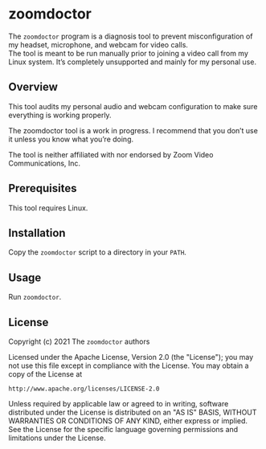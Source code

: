 # zoomdoctor

The `zoomdoctor` program is a diagnosis tool to prevent misconfiguration of my headset, microphone, and webcam for video calls.  
The tool is meant to be run manually prior to joining a video call from my Linux system. It’s completely unsupported and mainly for my personal use.

## Overview

This tool audits my personal audio and webcam configuration to make sure everything is working properly.

The zoomdoctor tool is a work in progress. I recommend that you don’t use it unless you know what you’re doing.

The tool is neither affiliated with nor endorsed by Zoom Video Communications, Inc.

## Prerequisites

This tool requires Linux.

## Installation

Copy the `zoomdoctor` script to a directory in your `PATH`.

## Usage

Run `zoomdoctor`.

## License

Copyright (c) 2021 The `zoomdoctor` authors

Licensed under the Apache License, Version 2.0 (the "License");
you may not use this file except in compliance with the License.
You may obtain a copy of the License at

    http://www.apache.org/licenses/LICENSE-2.0

Unless required by applicable law or agreed to in writing, software
distributed under the License is distributed on an "AS IS" BASIS,
WITHOUT WARRANTIES OR CONDITIONS OF ANY KIND, either express or implied.
See the License for the specific language governing permissions and
limitations under the License.
